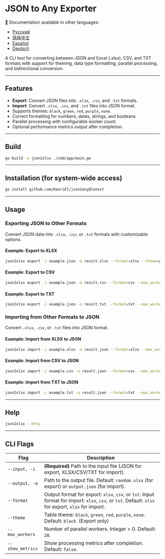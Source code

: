 # JSON to Any Exporter

📘 Documentation available in other languages:
- [Русский](README.ru.md)
- [简体中文](README.zh.md)
- [Español](README.es.md)
- [Deutsch](README.de.md)  

A CLI tool for converting between JSON and Excel (.xlsx), CSV, and TXT formats with support for theming, data type formatting, parallel processing, and bidirectional conversion.

---

## Features

* **Export**: Convert JSON files into `.xlsx`, `.csv`, and `.txt` formats.
* **Import**: Convert `.xlsx`, `.csv`, and `.txt` files into JSON format.
* Supports themes: `black`, `green`, `red`, `purple`, `none`.
* Correct formatting for numbers, dates, strings, and booleans.
* Parallel processing with configurable worker count.
* Optional performance metrics output after completion.

---

## Build

```bash
go build -o json2xlsx ./cmd/app/main.go
````

---

## Installation (for system-wide access)

```bash
go install github.com/KaoriEl/json2any@latest
```

---

## Usage

### Exporting JSON to Other Formats

Convert JSON data into `.xlsx`, `.csv`, or `.txt` formats with customizable options.

#### Example: Export to XLSX

```bash
json2xlsx export -i example.json -o result.xlsx --format=xlsx --theme=green --max_workers=100 --show_metrics=true
```

#### Example: Export to CSV

```bash
json2xlsx export -i example.json -o result.csv --format=csv --max_workers=10
```

#### Example: Export to TXT

```bash
json2xlsx export -i example.json -o result.txt --format=txt --max_workers=5
```

### Importing from Other Formats to JSON

Convert `.xlsx`, `.csv`, or `.txt` files into JSON format.

#### Example: Import from XLSX to JSON

```bash
json2xlsx import -i example.xlsx -o result.json --format=xlsx --max_workers=10
```

#### Example: Import from CSV to JSON

```bash
json2xlsx import -i example.csv -o result.json --format=csv --max_workers=10
```

#### Example: Import from TXT to JSON

```bash
json2xlsx import -i example.txt -o result.json --format=txt --max_workers=10
```

---

## Help

```bash
json2xlsx --help
```

---

## CLI Flags

| Flag             | Description                                                                                                                                         |
| ---------------- | --------------------------------------------------------------------------------------------------------------------------------------------------- |
| `--input, -i`    | **(Required)** Path to the input file (JSON for export, XLSX/CSV/TXT for import).                                                                   |
| `--output, -o`   | Path to the output file. Default: `random.xlsx` (for export) or `output.json` (for import).                                                         |
| `--format`       | Output format for export: `xlsx`, `csv`, or `txt`. Input format for import: `xlsx`, `csv`, or `txt`. Default: `xlsx` for export, `xlsx` for import. |
| `--theme`        | Table theme: `black`, `green`, `red`, `purple`, `none`. Default: `black`. (Export only)                                                             |
| `--max_workers`  | Number of parallel workers. Integer > 0. Default: `20`.                                                                                             |
| `--show_metrics` | Show processing metrics after completion. Default: `false`.                                                                                         |
